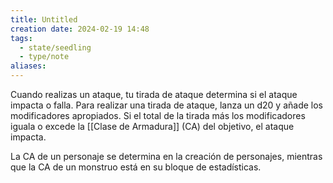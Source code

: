 ```yaml
---
title: Untitled
creation date: 2024-02-19 14:48
tags:
  - state/seedling
  - type/note
aliases:
---
```

Cuando realizas un ataque, tu tirada de ataque determina si el ataque impacta o falla. Para realizar una tirada de ataque, lanza un d20 y añade los modificadores apropiados. 
Si el total de la tirada más los modificadores iguala o excede la [[Clase de Armadura]] (CA) del objetivo, el ataque impacta. 

La CA de un personaje se determina en la creación de personajes, mientras que la CA de un monstruo está en su bloque de estadísticas.  